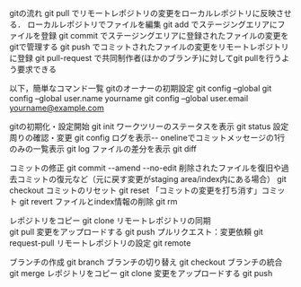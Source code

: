 gitの流れ
git pull でリモートレポジトリの変更をローカルレポジトリに反映させる．
ローカルレポジトリでファイルを編集
git add でステージングエリアにファイルを登録
git commit でステージングエリアに登録されたファイルの変更をgitで管理する
git push でコミットされたファイルの変更をリモートレポジトリに登録
git pull-request で共同制作者(ほかのブランチ)に対してgit pullを行うよう要求できる

以下，簡単なコマンド一覧
gitのオーナーの初期設定
    git config –global
    git config –global user.name yourname
    git config –global user.email yourname@example.com

gitの初期化・設定開始
    git init
ワークツリーのステータスを表示
    git status
設定周りの確認・変更
    git config 
ログを表示-- onelineでコミットメッセージの1行のみの一覧表示
    git log
ファイルの差分を表示
    git diff

コミットの修正
    git commit --amend --no-edit
削除されたファイルを復旧や過去コミットの復元など（元に戻す変更がstaging area/index内にある場合）
    git checkout
コミットのリセット
    git reset
「コミットの変更を打ち消す」コミット
    git revert
ファイルとindex情報の削除
    git rm

レポジトリをコピー
    git clone
リモートレポジトリの同期	
    git pull
変更をアップロードする
    git push
プルリクエスト：変更依頼
    git request-pull
リモートレポジトリの設定
    git remote

ブランチの作成
    git branch
ブランチの切り替え
    git checkout
ブランチの統合
    git merge
レポジトリをコピー
    git clone
変更をアップロードする
    git push
